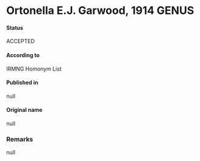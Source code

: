 Ortonella E.J. Garwood, 1914 GENUS
=======

#### Status
ACCEPTED

#### According to
IRMNG Homonym List

#### Published in
null

#### Original name
null

### Remarks
null